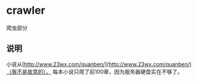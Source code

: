 # crawler
爬虫部分
## 说明
小说从[http://www.23wx.com/quanben/](http://www.23wx.com/quanben/)（我不是故意的），
每本小说只爬了前100章，因为服务器硬盘实在不够了。